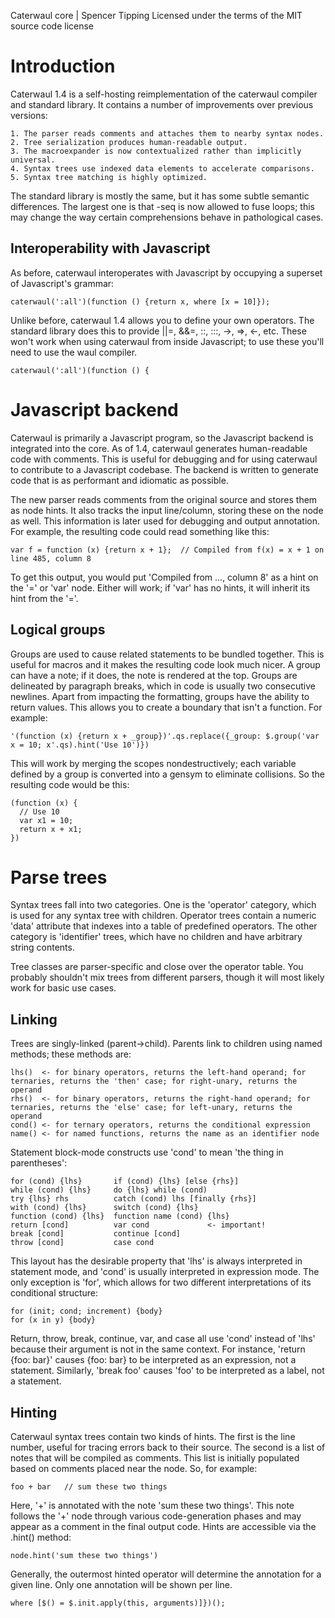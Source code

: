 Caterwaul core | Spencer Tipping
Licensed under the terms of the MIT source code license

# Introduction

Caterwaul 1.4 is a self-hosting reimplementation of the caterwaul compiler and standard library. It contains a number of improvements over previous versions:

    1. The parser reads comments and attaches them to nearby syntax nodes.
    2. Tree serialization produces human-readable output.
    3. The macroexpander is now contextualized rather than implicitly universal.
    4. Syntax trees use indexed data elements to accelerate comparisons.
    5. Syntax tree matching is highly optimized.

The standard library is mostly the same, but it has some subtle semantic differences. The largest one is that -seq is now allowed to fuse loops; this may change the way certain comprehensions
behave in pathological cases.

## Interoperability with Javascript

As before, caterwaul interoperates with Javascript by occupying a superset of Javascript's grammar:

    caterwaul(':all')(function () {return x, where [x = 10]});

Unlike before, caterwaul 1.4 allows you to define your own operators. The standard library does this to provide ||=, &&=, ::, :::, ->, =>, <-, etc. These won't work when using caterwaul from
inside Javascript; to use these you'll need to use the waul compiler.

    caterwaul(':all')(function () {

# Javascript backend

Caterwaul is primarily a Javascript program, so the Javascript backend is integrated into the core. As of 1.4, caterwaul generates human-readable code with comments. This is useful for
debugging and for using caterwaul to contribute to a Javascript codebase. The backend is written to generate code that is as performant and idiomatic as possible.

The new parser reads comments from the original source and stores them as node hints. It also tracks the input line/column, storing these on the node as well. This information is later used
for debugging and output annotation. For example, the resulting code could read something like this:

    var f = function (x) {return x + 1};  // Compiled from f(x) = x + 1 on line 485, column 8

To get this output, you would put 'Compiled from ..., column 8' as a hint on the '=' or 'var' node. Either will work; if 'var' has no hints, it will inherit its hint from the '='.

## Logical groups

Groups are used to cause related statements to be bundled together. This is useful for macros and it makes the resulting code look much nicer. A group can have a note; if it does, the note
is rendered at the top. Groups are delineated by paragraph breaks, which in code is usually two consecutive newlines. Apart from impacting the formatting, groups have the ability to return
values. This allows you to create a boundary that isn't a function. For example:

    '(function (x) {return x + _group})'.qs.replace({_group: $.group('var x = 10; x'.qs).hint('Use 10')})

This will work by merging the scopes nondestructively; each variable defined by a group is converted into a gensym to eliminate collisions. So the resulting code would be this:

    (function (x) {
      // Use 10
      var x1 = 10;
      return x + x1;
    })

# Parse trees

Syntax trees fall into two categories. One is the 'operator' category, which is used for any syntax tree with children. Operator trees contain a numeric 'data' attribute that indexes into a
table of predefined operators. The other category is 'identifier' trees, which have no children and have arbitrary string contents.

Tree classes are parser-specific and close over the operator table. You probably shouldn't mix trees from different parsers, though it will most likely work for basic use cases.

## Linking

Trees are singly-linked (parent->child). Parents link to children using named methods; these methods are:

    lhs()  <- for binary operators, returns the left-hand operand; for ternaries, returns the 'then' case; for right-unary, returns the operand
    rhs()  <- for binary operators, returns the right-hand operand; for ternaries, returns the 'else' case; for left-unary, returns the operand
    cond() <- for ternary operators, returns the conditional expression
    name() <- for named functions, returns the name as an identifier node

Statement block-mode constructs use 'cond' to mean 'the thing in parentheses':

    for (cond) {lhs}       if (cond) {lhs} [else {rhs}]
    while (cond) {lhs}     do {lhs} while (cond)
    try {lhs} rhs          catch (cond) lhs [finally {rhs}]
    with (cond) {lhs}      switch (cond) {lhs}
    function (cond) {lhs}  function name (cond) {lhs}
    return [cond]          var cond             <- important!
    break [cond]           continue [cond]
    throw [cond]           case cond

This layout has the desirable property that 'lhs' is always interpreted in statement mode, and 'cond' is usually interpreted in expression mode. The only exception is 'for', which allows for
two different interpretations of its conditional structure:

    for (init; cond; increment) {body}
    for (x in y) {body}

Return, throw, break, continue, var, and case all use 'cond' instead of 'lhs' because their argument is not in the same context. For instance, 'return {foo: bar}' causes {foo: bar} to be
interpreted as an expression, not a statement. Similarly, 'break foo' causes 'foo' to be interpreted as a label, not a statement.

## Hinting

Caterwaul syntax trees contain two kinds of hints. The first is the line number, useful for tracing errors back to their source. The second is a list of notes that will be compiled as
comments. This list is initially populated based on comments placed near the node. So, for example:

    foo + bar   // sum these two things

Here, '+' is annotated with the note 'sum these two things'. This note follows the '+' node through various code-generation phases and may appear as a comment in the final output code. Hints
are accessible via the .hint() method:

    node.hint('sum these two things')

Generally, the outermost hinted operator will determine the annotation for a given line. Only one annotation will be shown per line.

    where [$() = $.init.apply(this, arguments)]})();